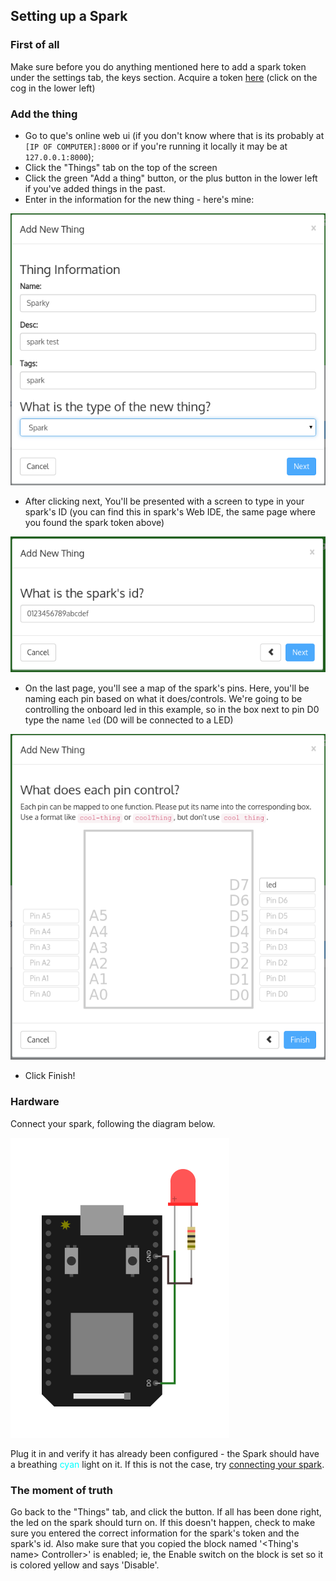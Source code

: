Setting up a Spark
---
### First of all
Make sure before you do anything mentioned here to add a spark token under the settings
tab, the keys section. Acquire a token [here](https://www.spark.io/build) (click on the
cog in the lower left)

### Add the thing
- Go to que's online web ui (if you don't know where that is its probably at
`[IP OF COMPUTER]:8000` or if you're running it locally it may be at `127.0.0.1:8000`);
- Click the "Things" tab on the top of the screen
- Click the green "Add a thing" button, or the plus button in the lower left if
  you've added things in the past.
- Enter in the information for the new thing - here's mine:

![1st screen](docs/spark-new-0.png)

- After clicking next, You'll be presented with a screen to type in your spark's ID
(you can find this in spark's Web IDE, the same page where you found the spark token above)

![spark id](docs/spark-new-1.png)

- On the last page, you'll see a map of the spark's pins. Here, you'll be naming each pin
based on what it does/controls. We're going to be controlling the onboard led in this example,
so in the box next to pin D0 type the name `led` (D0 will be connected to a LED)

![spark led name](docs/spark-new-2.png)

- Click Finish!

### Hardware
Connect your spark, following the diagram below.

![spark led schematic](docs/spark-led-schematic.png)

Plug it in and verify it has already been configured - the Spark should have a
breathing <span style="color: cyan;">cyan</span> light on it. If this is not the case, try
[connecting your spark](http://docs.spark.io/connect/).

### The moment of truth
Go back to the "Things" tab, and click the button. If all has been done right, the led
on the spark should turn on. If this doesn't happen, check to make sure you entered the
correct information for the spark's token and the spark's id. Also make sure that you copied
the block named '<Thing's name> Controller>' is enabled; ie, the Enable switch on the block is set
so it is colored yellow and says 'Disable'.
